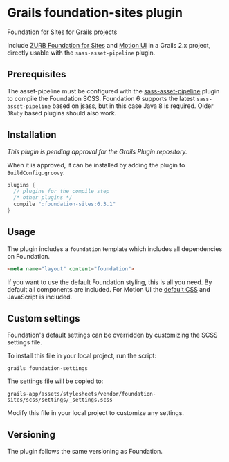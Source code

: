 # Grails foundation-sites plugin
Foundation for Sites for Grails projects

Include [ZURB Foundation for Sites](http://foundation.zurb.com/) and [Motion UI](http://zurb.com/playground/motion-ui) in a Grails 2.x project, directly usable with the ```sass-asset-pipeline``` plugin.

## Prerequisites

The asset-pipeline must be configured with the [sass-asset-pipeline](https://github.com/bertramdev/asset-pipeline/tree/master/sass-asset-pipeline) plugin to compile the Foundation SCSS.
Foundation 6 supports the latest ```sass-asset-pipeline``` based on jsass, but in this case Java 8 is required. Older ```JRuby``` based plugins should also work.

## Installation

*This plugin is pending approval for the Grails Plugin repository.*

When it is approved, it can be installed by adding the plugin to ```BuildConfig.groovy```:

```groovy
plugins {
  // plugins for the compile step
  /* other plugins */
  compile ":foundation-sites:6.3.1"
}
```

## Usage

The plugin includes a ```foundation``` template which includes all dependencies on Foundation.

```html
<meta name="layout" content="foundation">
```

If you want to use the default Foundation styling, this is all you need. By default all components are included.
For Motion UI the [default CSS](https://github.com/zurb/motion-ui/blob/master/docs/classes.md) and JavaScript is included.

## Custom settings

Foundation's default settings can be overridden by customizing the SCSS settings file.

To install this file in your local project, run the script:

```
grails foundation-settings
```

The settings file will be copied to:

```
grails-app/assets/stylesheets/vendor/foundation-sites/scss/settings/_settings.scss
```

Modify this file in your local project to customize any settings.

## Versioning

The plugin follows the same versioning as Foundation.
